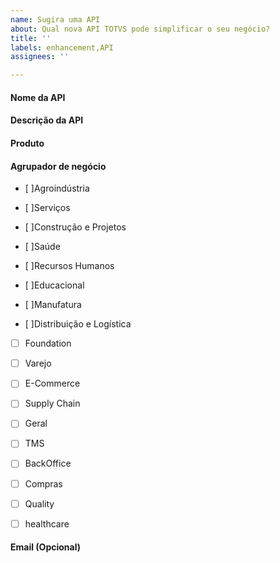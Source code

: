 ```yaml
---
name: Sugira uma API 
about: Qual nova API TOTVS pode simplificar o seu negócio?
title: ''
labels: enhancement,API
assignees: ''

---
```


#### Nome da API

#### Descrição da API

#### Produto

#### Agrupador de negócio

- [ ]Agroindústria

- [ ]Serviços

- [ ]Construção e Projetos

- [ ]Saúde

- [ ]Recursos Humanos

- [ ]Educacional

- [ ]Manufatura

- [ ]Distribuição e Logística

- [ ] Foundation

- [ ] Varejo

- [ ] E-Commerce

- [ ] Supply Chain

- [ ] Geral

- [ ] TMS

- [ ] BackOffice

- [ ] Compras

- [ ] Quality

- [ ] healthcare

#### Email (Opcional)
